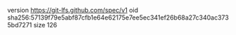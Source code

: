 version https://git-lfs.github.com/spec/v1
oid sha256:57139f79e5abf87cfb1e64e62175e7ee5ec341ef26b68a27c340ac3735bd7271
size 126
